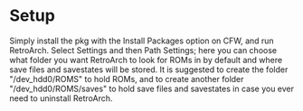 # Setup

Simply install the pkg with the Install Packages option on CFW, and run RetroArch. Select Settings and then Path Settings; here you can choose what folder you want RetroArch to look for ROMs in by default and where save files and savestates will be stored. It is suggested to create the folder "/dev_hdd0/ROMS" to hold ROMs, and to create another folder "/dev_hdd0/ROMS/saves" to hold save files and savestates in case you ever need to uninstall RetroArch.
